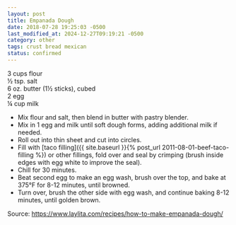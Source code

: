 ```yaml
---
layout: post
title: Empanada Dough
date: 2018-07-28 19:25:03 -0500
last_modified_at: 2024-12-27T09:19:21 -0500
category: other
tags: crust bread mexican
status: confirmed
---
```

3 cups flour  
½ tsp. salt  
6 oz. butter (1½ sticks), cubed  
2 egg  
¼ cup milk  
* Mix flour and salt, then blend in butter with pastry blender.
* Mix in 1 egg and milk until soft dough forms, adding additional milk if needed.
* Roll out into thin sheet and cut into circles.
* Fill with [taco filling]({{ site.baseurl }}{% post_url 2011-08-01-beef-taco-filling %}) or other fillings, fold over and seal by crimping (brush inside edges with egg white to improve the seal).
* Chill for 30 minutes.
* Beat second egg to make an egg wash, brush over the top, and bake at 375°F for 8-12 minutes, until browned.
* Turn over, brush the other side with egg wash, and continue baking 8-12 minutes, until golden brown.

Source: <https://www.laylita.com/recipes/how-to-make-empanada-dough/>
